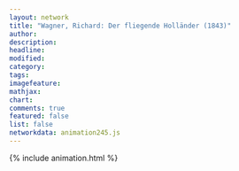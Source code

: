 ```yaml
---
layout: network
title: "Wagner, Richard: Der fliegende Holländer (1843)"
author:
description:
headline:
modified:
category:
tags:
imagefeature: 
mathjax: 
chart: 
comments: true
featured: false
list: false
networkdata: animation245.js
---
```

{% include animation.html %}
